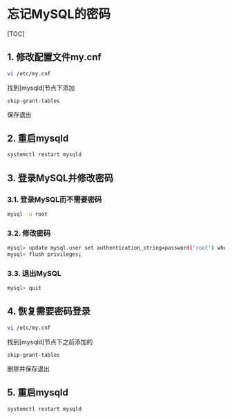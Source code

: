 # 忘记MySQL的密码

[TOC]

## 1. 修改配置文件my.cnf

```sh
vi /etc/my.cnf
```

找到[mysqld]节点下添加

```text
skip-grant-tables
```

保存退出

## 2. 重启mysqld

```sh
systemctl restart mysqld
```

## 3. 登录MySQL并修改密码

### 3.1. 登录MySQL而不需要密码

```sh
mysql -u root
```

### 3.2. 修改密码

```sh
mysql> update mysql.user set authentication_string=password('root') where user='root';
mysql> flush privileges;
```

### 3.3. 退出MySQL

```sh
mysql> quit
```

## 4. 恢复需要密码登录

```sh
vi /etc/my.cnf
```

找到[mysqld]节点下之前添加的

```text
skip-grant-tables
```

删除并保存退出

## 5. 重启mysqld

```sh
systemctl restart mysqld
```